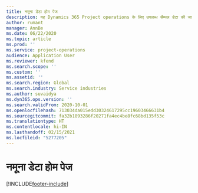 ```yaml
---
title: नमूना डेटा होम पेज
description: यह Dynamics 365 Project operations के लिए उपलब्ध सैम्पल डेटा की जानकारी देता है.
author: rumant
manager: AnnBe
ms.date: 06/22/2020
ms.topic: article
ms.prod: ''
ms.service: project-operations
audience: Application User
ms.reviewer: kfend
ms.search.scope: ''
ms.custom: ''
ms.assetid: ''
ms.search.region: Global
ms.search.industry: Service industries
ms.author: suvaidya
ms.dyn365.ops.version: ''
ms.search.validFrom: 2020-10-01
ms.openlocfilehash: 713034da015edd30324617295cc19603466631b4
ms.sourcegitcommit: fa32b1893286f20271fa4ec4be8fc68bd135f53c
ms.translationtype: HT
ms.contentlocale: hi-IN
ms.lasthandoff: 02/15/2021
ms.locfileid: "5277205"
---
```

# <a name="sample-data-home-page"></a>नमूना डेटा होम पेज


[!INCLUDE[footer-include](../includes/footer-banner.md)]